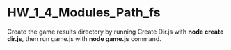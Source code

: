 # HW_1_4_Modules_Path_fs

Create the game results directory by running Create Dir.js with **node create dir.js**, then run game.js with **node game.js** command.
